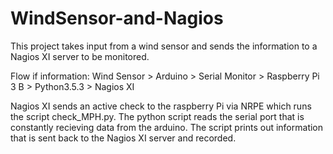 # WindSensor-and-Nagios
This project takes input from a wind sensor and sends the information to a Nagios XI server to be monitored.

Flow if information: Wind Sensor > Arduino > Serial Monitor > Raspberry Pi 3 B > Python3.5.3 > Nagios XI

Nagios XI sends an active check to the raspberry Pi via NRPE which runs the script check_MPH.py. The python script reads the serial port that is constantly recieving data from the arduino. The script prints out information that is sent back to the Nagios XI server and recorded. 
